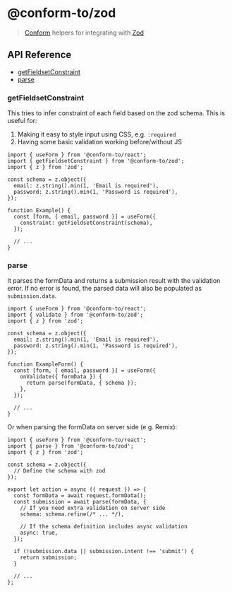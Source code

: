 # @conform-to/zod

> [Conform](https://github.com/edmundhung/conform) helpers for integrating with [Zod](https://github.com/colinhacks/zod)

<!-- aside -->

## API Reference

- [getFieldsetConstraint](#getfieldsetconstraint)
- [parse](#parse)

<!-- /aside -->

### getFieldsetConstraint

This tries to infer constraint of each field based on the zod schema. This is useful for:

1. Making it easy to style input using CSS, e.g. `:required`
2. Having some basic validation working before/without JS

```tsx
import { useForm } from '@conform-to/react';
import { getFieldsetConstraint } from '@conform-to/zod';
import { z } from 'zod';

const schema = z.object({
  email: z.string().min(1, 'Email is required'),
  password: z.string().min(1, 'Password is required'),
});

function Example() {
  const [form, { email, password }] = useForm({
    constraint: getFieldsetConstraint(schema),
  });

  // ...
}
```

### parse

It parses the formData and returns a submission result with the validation error. If no error is found, the parsed data will also be populated as `submission.data`.

```tsx
import { useForm } from '@conform-to/react';
import { validate } from '@conform-to/zod';
import { z } from 'zod';

const schema = z.object({
  email: z.string().min(1, 'Email is required'),
  password: z.string().min(1, 'Password is required'),
});

function ExampleForm() {
  const [form, { email, password }] = useForm({
    onValidate({ formData }) {
      return parse(formData, { schema });
    },
  });

  // ...
}
```

Or when parsing the formData on server side (e.g. Remix):

```tsx
import { useForm } from '@conform-to/react';
import { parse } from '@conform-to/zod';
import { z } from 'zod';

const schema = z.object({
  // Define the schema with zod
});

export let action = async ({ request }) => {
  const formData = await request.formData();
  const submission = await parse(formData, {
    // If you need extra validation on server side
    schema: schema.refine(/* ... */),

    // If the schema definition includes async validation
    async: true,
  });

  if (!submission.data || submission.intent !== 'submit') {
    return submission;
  }

  // ...
};
```
